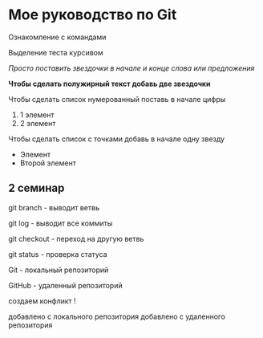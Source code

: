 # Мое руководство по Git

Ознакомление с командами

Выделение теста курсивом

*Просто поставить звездочки в начале и конце слова или предложения*

**Чтобы сделать полужирный текст добавь две звездочки**

Чтобы сделать список нумерованный поставь в начале цифры

1. 1 элемент
2. 2 элемент

Чтобы сделать список с точками добавь в начале одну звезду 

* Элемент
* Второй элемент

## 2 семинар

git branch - выводит ветвь

git log -  выводит все коммиты

git checkout - переход на другую ветвь

git status - проверка статуса


Git - локальный репозиторий

GitHub - удаленный репозиторий
 
 создаем конфликт !

 добавлено с локального репозитория
 добавлено с удаленного репозитория
 
